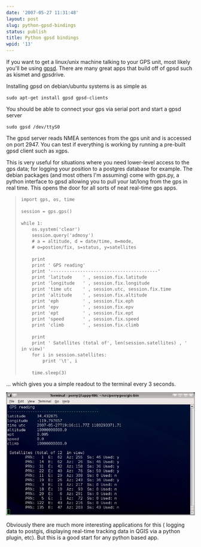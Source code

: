 ```yaml
---
date: '2007-05-27 11:31:48'
layout: post
slug: python-gpsd-bindings
status: publish
title: Python gpsd bindings
wpid: '13'
---
```


If you want to get a linux/unix machine talking to your GPS unit, most likely you'll be using [gpsd](http://gpsd.berlios.de/). There are many great apps that build off of gpsd such as kismet and gpsdrive. 

Installing gpsd on debian/ubuntu systems is as simple as 
    
    sudo apt-get install gpsd gpsd-clients

You should be able to connect your gps via serial port and start a gpsd server 
    
    sudo gpsd /dev/ttyS0

The gpsd server reads NMEA sentences from the gps unit and is accessed on port 2947. You can test if everything is working by running a pre-built gpsd client such as xgps.

This is very useful for situations where you need lower-level access to the gps data; for logging your position to a postgres database for example. The debian packages (and most others I'm assuming) come with gps.py, a python interface to gpsd allowing you to pull your lat/long from the gps in real time. This opens the door for all sorts of neat real-time gps apps.



> 
>     import gps, os, time
>     
>     session = gps.gps()
>     
>     while 1:
>         os.system('clear')
>         session.query('admosy') 
>         # a = altitude, d = date/time, m=mode,  
>         # o=postion/fix, s=status, y=satellites
>     
>         print
>         print ' GPS reading'
>         print '----------------------------------------'
>         print 'latitude    ' , session.fix.latitude
>         print 'longitude   ' , session.fix.longitude
>         print 'time utc    ' , session.utc, session.fix.time
>         print 'altitude    ' , session.fix.altitude
>         print 'eph         ' , session.fix.eph
>         print 'epv         ' , session.fix.epv
>         print 'ept         ' , session.fix.ept
>         print 'speed       ' , session.fix.speed
>         print 'climb       ' , session.fix.climb
>         
>         print
>         print ' Satellites (total of', len(session.satellites) , ' in view)'
>         for i in session.satellites:
>             print '\t', i
>     
>         time.sleep(3)
>         
>     



... which gives you a simple readout to the terminal every 3 seconds.

![](/assets/img/gpsd_python.jpg)

Obviously there are much more interesting applications for this ( logging data to postgis, displaying real-time tracking data in QGIS via a python plugin, etc). But this is a good start for any python based app.
